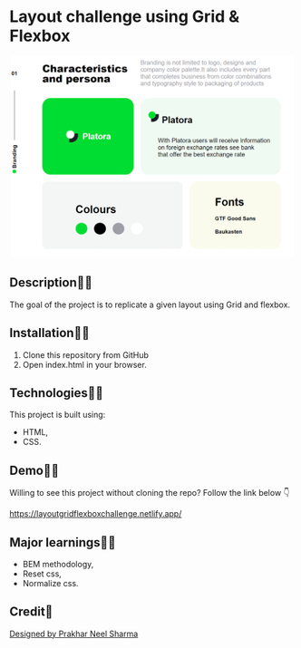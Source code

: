 # Layout challenge using Grid & Flexbox
<p align="center">
  <img width="500" src="./images/screenshot.png"/>
</p>

## Description:woman_teacher:
The goal of the project is to replicate a given layout using Grid and flexbox.

## Installation:man_mechanic:
1. Clone this repository from GitHub
2. Open index.html in your browser.

## Technologies:man_technologist:
This project is built using:
- HTML,
- CSS.

## Demo:dancing_men:
Willing to see this project without cloning the repo? Follow the link below :point_down: 

https://layoutgridflexboxchallenge.netlify.app/

## Major learnings:woman_student:
- BEM methodology,
- Reset css,
- Normalize css.

## Credit:clap:
[Designed by Prakhar Neel Sharma](https://dribbble.com/shots/14265057-Platora-branding-material-on-BEHANCE)
